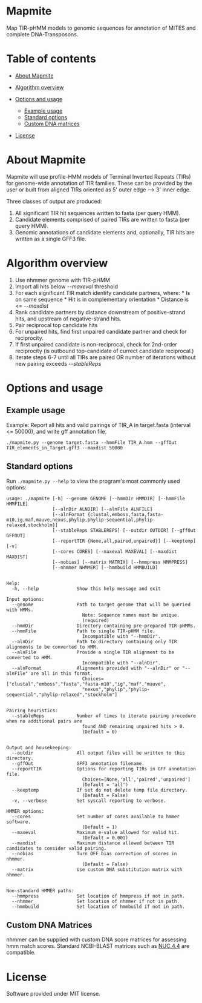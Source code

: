 # Mapmite

Map TIR-pHMM models to genomic sequences for annotation of MITES and complete DNA-Transposons.  

# Table of contents

* [About Mapmite](#about-mapmite)
* [Algorithm overview](#algorithm-overview)
* [Options and usage](#options-and-usage)
    * [Example usage](#example-usage)
    * [Standard options](#standard-options)
    * [Custom DNA matrices](#custom-dna-matrices)

* [License](#license)


# About Mapmite

Mapmite will use profile-HMM models of Terminal Inverted Repeats (TIRs) for 
genome-wide annotation of TIR families. These can be provided by the user or
built from aligned TIRs oriented as 5' outer edge --> 3' inner edge.


Three classes of output are produced:
  1. All significant TIR hit sequences written to fasta (per query HMM).
  2. Candidate elements comprised of paired TIRs are written to fasta (per query HMM).
  3. Genomic annotations of candidate elements and, optionally, TIR hits are written as a single GFF3 file.

# Algorithm overview

  1. Use nhmmer genome with TIR-pHMM
  2. Import all hits below *--maxeval* threshold
  3. For each significant TIR match identify candidate partners, where:
    * Is on same sequence
    * Hit is in complementary orientation
    * Distance is <= *--maxdist*
  4. Rank candidate partners by distance downstream of positive-strand hits, and upstream of negative-strand hits.
  5. Pair reciprocal top candidate hits 
  6. For unpaired hits, find first unpaired candidate partner and check for reciprocity.
  7. If first unpaired candidate is non-reciprocal, check for 2nd-order reciprocity (is outbound top-candidate of currect candidate reciprocal.)
  8. Iterate steps 6-7 until all TIRs are paired OR number of iterations without new pairing exceeds *--stableReps*

# Options and usage

## Example usage

Example: Report all hits and vaild pairings of TIR_A in target.fasta (interval <= 50000), and write gff annotation file.

```
./mapmite.py --genome target.fasta --hmmFile TIR_A.hmm --gffOut TIR_elements_in_Target.gff3 --maxdist 50000
```

## Standard options

Run `./mapmite.py --help` to view the program's most commonly used options:

```
usage: ./mapmite [-h] --genome GENOME [--hmmDir HMMDIR] [--hmmFile HMMFILE]
                 [--alnDir ALNDIR] [--alnFile ALNFILE]
                 [--alnFormat {clustal,emboss,fasta,fasta-m10,ig,maf,mauve,nexus,phylip,phylip-sequential,phylip-relaxed,stockholm}]
                 [--stableReps STABLEREPS] [--outdir OUTDIR] [--gffOut GFFOUT]
                 [--reportTIR {None,all,paired,unpaired}] [--keeptemp] [-v]
                 [--cores CORES] [--maxeval MAXEVAL] [--maxdist MAXDIST]
                 [--nobias] [--matrix MATRIX] [--hmmpress HMMPRESS]
                 [--nhmmer NHMMER] [--hmmbuild HMMBUILD] 


Help:
  -h, --help              Show this help message and exit

Input options:
  --genome                Path to target genome that will be queried with HMMs.
                            Note: Sequence names must be unique.
                            (required)
  --hmmDir                Directory containing pre-prepared TIR-pHMMs.
  --hmmFile               Path to single TIR-pHMM file. 
                            Incompatible with "--hmmDir".
  --alnDir                Path to directory containing only TIR alignments to be converted to HMM.
  --alnFile               Provide a single TIR alignment to be converted to HMM. 
                            Incompatible with "--alnDir".
  --alnFormat             Alignments provided with "--alnDir" or "--alnFile" are all in this format.
                            Choices=["clustal","emboss","fasta","fasta-m10","ig","maf","mauve",
                            "nexus","phylip","phylip-sequential","phylip-relaxed","stockholm"]


Pairing heuristics:
  --stableReps            Number of times to iterate pairing procedure when no additional pairs are 
                            found AND remaining unpaired hits > 0.
                            (Default = 0)


Output and housekeeping:
  --outdir                All output files will be written to this directory.
  --gffOut                GFF3 annotation filename.
  --reportTIR             Options for reporting TIRs in GFF annotation file.
                            Choices=[None,'all','paired','unpaired']
                            (Default = 'all')
  --keeptemp              If set do not delete temp file directory.
                            (Default = False)
  -v, --verbose           Set syscall reporting to verbose.

HMMER options:
  --cores                 Set number of cores available to hmmer software.
                            (Default = 1)
  --maxeval               Maximum e-value allowed for valid hit.
                            (Default = 0.001)
  --maxdist               Maximum distance allowed between TIR candidates to consider valid pairing.
  --nobias                Turn OFF bias correction of scores in nhmmer.
                            (Default = False)
  --matrix                Use custom DNA substitution matrix with nhmmer.


Non-standard HMMER paths:
  --hmmpress              Set location of hmmpress if not in path.
  --nhmmer                Set location of nhmmer if not in path.
  --hmmbuild              Set location of hmmbuild if not in path.
```

## Custom DNA Matrices

nhmmer can be supplied with custom DNA score matrices for assessing hmm match scores. 
Standard NCBI-BLAST matrices such as [NUC.4.4](ftp://ftp.ncbi.nlm.nih.gov/blast/matrices/NUC.4.4) are compatible.

# License

Software provided under MIT license.
